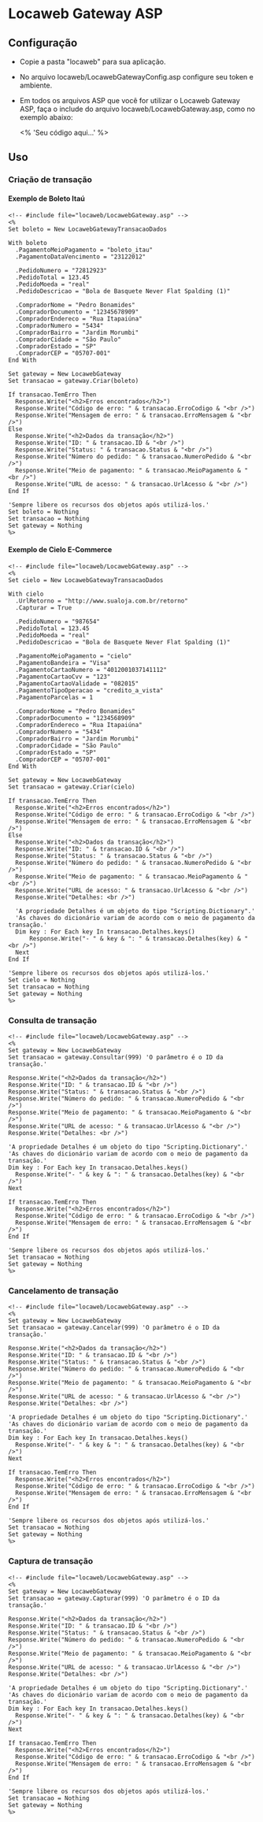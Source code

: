 # Locaweb Gateway ASP

## Configuração

- Copie a pasta "locaweb" para sua aplicação.
- No arquivo locaweb/LocawebGatewayConfig.asp configure seu token e ambiente.
- Em todos os arquivos ASP que você for utilizar o Locaweb Gateway ASP, faça o include do arquivo locaweb/LocawebGateway.asp, como no exemplo abaixo:

    <!-- #include file="locaweb/LocawebGateway.asp" -->
    <%
      'Seu código aqui...'
    %>

## Uso

### Criação de transação

#### Exemplo de Boleto Itaú

    <!-- #include file="locaweb/LocawebGateway.asp" -->
    <%
    Set boleto = New LocawebGatewayTransacaoDados

    With boleto
      .PagamentoMeioPagamento = "boleto_itau"
      .PagamentoDataVencimento = "23122012"

      .PedidoNumero = "72812923"
      .PedidoTotal = 123.45
      .PedidoMoeda = "real"
      .PedidoDescricao = "Bola de Basquete Never Flat Spalding (1)"

      .CompradorNome = "Pedro Bonamides"
      .CompradorDocumento = "12345678909"
      .CompradorEndereco = "Rua Itapaiúna"
      .CompradorNumero = "5434"
      .CompradorBairro = "Jardim Morumbi"
      .CompradorCidade = "São Paulo"
      .CompradorEstado = "SP"
      .CompradorCEP = "05707-001"
    End With

    Set gateway = New LocawebGateway
    Set transacao = gateway.Criar(boleto)

    If transacao.TemErro Then
      Response.Write("<h2>Erros encontrados</h2>")
      Response.Write("Código de erro: " & transacao.ErroCodigo & "<br />")
      Response.Write("Mensagem de erro: " & transacao.ErroMensagem & "<br />")
    Else
      Response.Write("<h2>Dados da transação</h2>")
      Response.Write("ID: " & transacao.ID & "<br />")
      Response.Write("Status: " & transacao.Status & "<br />")
      Response.Write("Número do pedido: " & transacao.NumeroPedido & "<br />")
      Response.Write("Meio de pagamento: " & transacao.MeioPagamento & "<br />")
      Response.Write("URL de acesso: " & transacao.UrlAcesso & "<br />")
    End If

    'Sempre libere os recursos dos objetos após utilizá-los.'
    Set boleto = Nothing
    Set transacao = Nothing
    Set gateway = Nothing
    %>


#### Exemplo de Cielo E-Commerce

    <!-- #include file="locaweb/LocawebGateway.asp" -->
    <%
    Set cielo = New LocawebGatewayTransacaoDados

    With cielo
      .UrlRetorno = "http://www.sualoja.com.br/retorno"
      .Capturar = True

      .PedidoNumero = "987654"
      .PedidoTotal = 123.45
      .PedidoMoeda = "real"
      .PedidoDescricao = "Bola de Basquete Never Flat Spalding (1)"

      .PagamentoMeioPagamento = "cielo"
      .PagamentoBandeira = "Visa"
      .PagamentoCartaoNumero = "4012001037141112"
      .PagamentoCartaoCvv = "123"
      .PagamentoCartaoValidade = "082015"
      .PagamentoTipoOperacao = "credito_a_vista"
      .PagamentoParcelas = 1

      .CompradorNome = "Pedro Bonamides"
      .CompradorDocumento = "1234568909"
      .CompradorEndereco = "Rua Itapaiúna"
      .CompradorNumero = "5434"
      .CompradorBairro = "Jardim Morumbi"
      .CompradorCidade = "São Paulo"
      .CompradorEstado = "SP"
      .CompradorCEP = "05707-001"
    End With

    Set gateway = New LocawebGateway
    Set transacao = gateway.Criar(cielo)

    If transacao.TemErro Then
      Response.Write("<h2>Erros encontrados</h2>")
      Response.Write("Código de erro: " & transacao.ErroCodigo & "<br />")
      Response.Write("Mensagem de erro: " & transacao.ErroMensagem & "<br />")
    Else
      Response.Write("<h2>Dados da transação</h2>")
      Response.Write("ID: " & transacao.ID & "<br />")
      Response.Write("Status: " & transacao.Status & "<br />")
      Response.Write("Número do pedido: " & transacao.NumeroPedido & "<br />")
      Response.Write("Meio de pagamento: " & transacao.MeioPagamento & "<br />")
      Response.Write("URL de acesso: " & transacao.UrlAcesso & "<br />")
      Response.Write("Detalhes: <br />")

      'A propriedade Detalhes é um objeto do tipo "Scripting.Dictionary".'
      'As chaves do dicionário variam de acordo com o meio de pagamento da transação.'
      Dim key : For Each key In transacao.Detalhes.keys()
          Response.Write("- " & key & ": " & transacao.Detalhes(key) & "<br />")
      Next
    End If

    'Sempre libere os recursos dos objetos após utilizá-los.'
    Set cielo = Nothing
    Set transacao = Nothing
    Set gateway = Nothing
    %>


### Consulta de transação

    <!-- #include file="locaweb/LocawebGateway.asp" -->
    <%
    Set gateway = New LocawebGateway
    Set transacao = gateway.Consultar(999) 'O parâmetro é o ID da transação.'

    Response.Write("<h2>Dados da transação</h2>")
    Response.Write("ID: " & transacao.ID & "<br />")
    Response.Write("Status: " & transacao.Status & "<br />")
    Response.Write("Número do pedido: " & transacao.NumeroPedido & "<br />")
    Response.Write("Meio de pagamento: " & transacao.MeioPagamento & "<br />")
    Response.Write("URL de acesso: " & transacao.UrlAcesso & "<br />")
    Response.Write("Detalhes: <br />")

    'A propriedade Detalhes é um objeto do tipo "Scripting.Dictionary".'
    'As chaves do dicionário variam de acordo com o meio de pagamento da transação.'
    Dim key : For Each key In transacao.Detalhes.keys()
      Response.Write("- " & key & ": " & transacao.Detalhes(key) & "<br />")
    Next

    If transacao.TemErro Then
      Response.Write("<h2>Erros encontrados</h2>")
      Response.Write("Código de erro: " & transacao.ErroCodigo & "<br />")
      Response.Write("Mensagem de erro: " & transacao.ErroMensagem & "<br />")
    End If

    'Sempre libere os recursos dos objetos após utilizá-los.'
    Set transacao = Nothing
    Set gateway = Nothing
    %>


### Cancelamento de transação

    <!-- #include file="locaweb/LocawebGateway.asp" -->
    <%
    Set gateway = New LocawebGateway
    Set transacao = gateway.Cancelar(999) 'O parâmetro é o ID da transação.'

    Response.Write("<h2>Dados da transação</h2>")
    Response.Write("ID: " & transacao.ID & "<br />")
    Response.Write("Status: " & transacao.Status & "<br />")
    Response.Write("Número do pedido: " & transacao.NumeroPedido & "<br />")
    Response.Write("Meio de pagamento: " & transacao.MeioPagamento & "<br />")
    Response.Write("URL de acesso: " & transacao.UrlAcesso & "<br />")
    Response.Write("Detalhes: <br />")

    'A propriedade Detalhes é um objeto do tipo "Scripting.Dictionary".'
    'As chaves do dicionário variam de acordo com o meio de pagamento da transação.'
    Dim key : For Each key In transacao.Detalhes.keys()
      Response.Write("- " & key & ": " & transacao.Detalhes(key) & "<br />")
    Next

    If transacao.TemErro Then
      Response.Write("<h2>Erros encontrados</h2>")
      Response.Write("Código de erro: " & transacao.ErroCodigo & "<br />")
      Response.Write("Mensagem de erro: " & transacao.ErroMensagem & "<br />")
    End If

    'Sempre libere os recursos dos objetos após utilizá-los.'
    Set transacao = Nothing
    Set gateway = Nothing
    %>


### Captura de transação

    <!-- #include file="locaweb/LocawebGateway.asp" -->
    <%
    Set gateway = New LocawebGateway
    Set transacao = gateway.Capturar(999) 'O parâmetro é o ID da transação.'

    Response.Write("<h2>Dados da transação</h2>")
    Response.Write("ID: " & transacao.ID & "<br />")
    Response.Write("Status: " & transacao.Status & "<br />")
    Response.Write("Número do pedido: " & transacao.NumeroPedido & "<br />")
    Response.Write("Meio de pagamento: " & transacao.MeioPagamento & "<br />")
    Response.Write("URL de acesso: " & transacao.UrlAcesso & "<br />")
    Response.Write("Detalhes: <br />")

    'A propriedade Detalhes é um objeto do tipo "Scripting.Dictionary".'
    'As chaves do dicionário variam de acordo com o meio de pagamento da transação.'
    Dim key : For Each key In transacao.Detalhes.keys()
      Response.Write("- " & key & ": " & transacao.Detalhes(key) & "<br />")
    Next

    If transacao.TemErro Then
      Response.Write("<h2>Erros encontrados</h2>")
      Response.Write("Código de erro: " & transacao.ErroCodigo & "<br />")
      Response.Write("Mensagem de erro: " & transacao.ErroMensagem & "<br />")
    End If

    'Sempre libere os recursos dos objetos após utilizá-los.'
    Set transacao = Nothing
    Set gateway = Nothing
    %>

